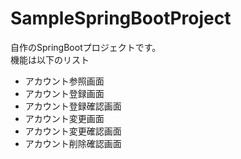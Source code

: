 # SampleSpringBootProject
自作のSpringBootプロジェクトです。  
機能は以下のリスト  
- アカウント参照画面  
- アカウント登録画面  
- アカウント登録確認画面  
- アカウント変更画面  
- アカウント変更確認画面  
- アカウント削除確認画面  
